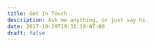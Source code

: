 ```yaml
---
title: Get In Touch
description: Ask me anything, or just say hi.
date: 2017-10-29T19:31:19-07:00
draft: false
---
```


